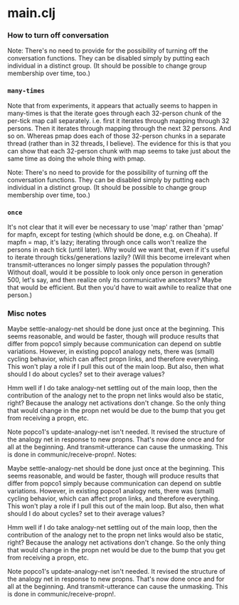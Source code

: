 main.clj
=======

### How to turn off conversation

Note: There's no need to provide for the possibility of turning off
the conversation functions.  They can be disabled simply by putting
each individual in a distinct group.  (It should be possible to change
group membership over time, too.)

### `many-times`

Note that from experiments, it appears that actually seems to happen in
many-times is that the iterate goes through each 32-person chunk of the
per-tick map call separately.  i.e. first it iterates through mapping
through 32 persons.  Then it iterates through mapping through the next
32 persons.  And so on.  Whereas pmap does each of those 32-person
chunks in a separate thread (rather than in 32 threads, I believe).  The
evidence for this is that you can show that each 32-person chunk with
map seems to take just about the same time as doing the whole thing with
pmap.

Note: There's no need to provide for the possibility of turning off the
conversation functions.  They can be disabled simply by putting each
individual in a distinct group.  (It should be possible to change group
membership over time, too.)

### `once`
It's not clear that it will ever be necessary to use 'map' rather than
'pmap' for mapfn, except for testing (which should be done, e.g. on Cheaha).
If mapfn = map, it's lazy; iterating through once calls won't realize
the persons in each tick (until later). Why would we want that, even if
it's useful to iterate through ticks/generations lazily? (Will this become
irrelevant when transmit-utterances no longer simply passes the population
through?  Without doall, would it be possible to look only
once person in generation 500, let's say, and then realize only
its communicative ancestors?  Maybe that would be efficient.  But then
you'd have to wait awhile to realize that one person.)


### Misc notes

Maybe settle-analogy-net should be done just once at the beginning.
This seems reasonable, and would be faster, though will produce results
that differ from popco1 simply because communication can depend on
subtle variations.  However, in existing popco1 analogy nets,
there was (small) cycling behavior, which can affect propn links, and
therefore everything.  This won't play a role if I pull this out
of the main loop.  But also, then what should I do about cycles?
set to their average values?

Hmm well if I do take analogy-net settling out of the main loop,
then the contribution of the analogy net to the propn net links
would also be static, right?  Because the analogy net activations
don't change.  So the only thing that would change in the propn net
would be due to the bump that you get from receiving a propn, etc.


Note popco1's update-analogy-net isn't needed.  It revised the
structure of the analogy net in response to new propns.  That's
now done once and for all at the beginning.  And transmit-utterance
can cause the unmasking.  This is done in communic/receive-propn!.
Notes:

Maybe settle-analogy-net should be done just once at the beginning.
This seems reasonable, and would be faster, though will produce results
that differ from popco1 simply because communication can depend on
subtle variations.  However, in existing popco1 analogy nets,
there was (small) cycling behavior, which can affect propn links, and
therefore everything.  This won't play a role if I pull this out
of the main loop.  But also, then what should I do about cycles?
set to their average values?

Hmm well if I do take analogy-net settling out of the main loop,
then the contribution of the analogy net to the propn net links
would also be static, right?  Because the analogy net activations
don't change.  So the only thing that would change in the propn net
would be due to the bump that you get from receiving a propn, etc.


Note popco1's update-analogy-net isn't needed.  It revised the
structure of the analogy net in response to new propns.  That's
now done once and for all at the beginning.  And transmit-utterance
can cause the unmasking.  This is done in communic/receive-propn!.
